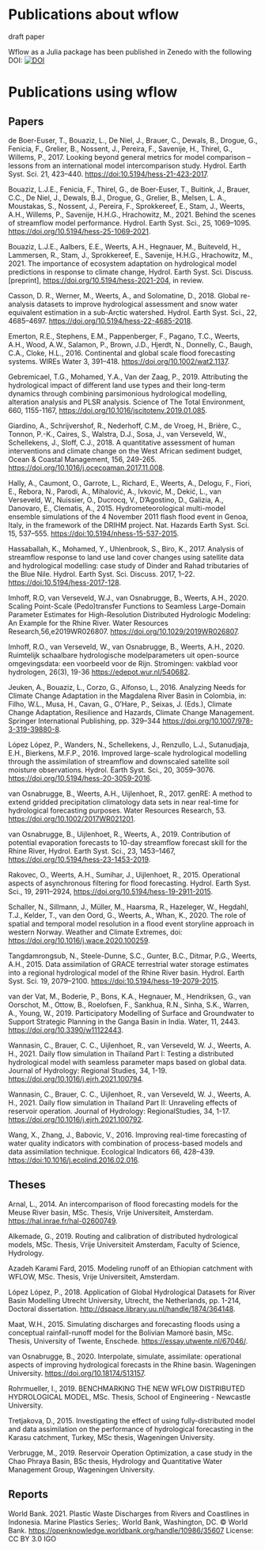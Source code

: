 # Publications about wflow

draft paper

Wflow as a Julia package has been published in Zenedo with the following DOI: [![DOI](https://zenodo.org/badge/246787232.svg)](https://zenodo.org/badge/latestdoi/246787232)

# Publications using wflow 

## Papers

de Boer-Euser, T., Bouaziz, L., De Niel, J., Brauer, C., Dewals, B., Drogue, G., Fenicia,
F., Grelier, B., Nossent, J., Pereira, F., Savenije, H., Thirel, G., Willems, P., 2017.
Looking beyond general metrics for model comparison – lessons from an international model
intercomparison study. Hydrol. Earth Syst. Sci. 21, 423–440.
<https://doi:10.5194/hess-21-423-2017>.

Bouaziz, L.J.E., Fenicia, F., Thirel, G., de Boer-Euser, T., Buitink, J., Brauer, C.C., De
Niel, J., Dewals, B.J., Drogue, G., Grelier, B., Melsen, L. A., Moustakas, S., Nossent, J.,
Pereira, F., Sprokkereef, E., Stam, J., Weerts, A.H., Willems, P., Savenije, H.H.G.,
Hrachowitz, M., 2021. Behind the scenes of streamflow model performance. Hydrol. Earth Syst.
Sci., 25, 1069–1095. <https://doi.org/10.5194/hess-25-1069-2021>.

Bouaziz, L.J.E., Aalbers, E.E., Weerts, A.H., Hegnauer, M., Buiteveld, H., Lammersen, R.,
Stam, J., Sprokkereef, E., Savenije, H.H.G., Hrachowitz, M., 2021. The importance of
ecosystem adaptation on hydrological model predictions in response to climate change,
Hydrol. Earth Syst. Sci. Discuss. [preprint], <https://doi.org/10.5194/hess-2021-204>, in
review.

Casson, D. R., Werner, M., Weerts, A., and Solomatine, D., 2018. Global re-analysis datasets
to improve hydrological assessment and snow water equivalent estimation in a sub-Arctic
watershed. Hydrol. Earth Syst. Sci., 22, 4685–4697.
<https://doi.org/10.5194/hess-22-4685-2018>.

Emerton, R.E., Stephens, E.M., Pappenberger, F., Pagano, T.C., Weerts, A.H., Wood, A.W.,
Salamon, P., Brown, J.D., Hjerdt, N., Donnelly, C., Baugh, C.A., Cloke, H.L., 2016.
Continental and global scale flood forecasting systems. WIREs Water 3, 391–418.
<https://doi.org/10.1002/wat2.1137>.

Gebremicael, T.G., Mohamed, Y.A., Van der Zaag, P., 2019. Attributing the hydrological
impact of different land use types and their long-term dynamics through combining
parsimonious hydrological modelling, alteration analysis and PLSR analysis. Science of The
Total Environment, 660, 1155-1167, <https://doi.org/10.1016/jscitotenv.2019.01.085>.

Giardino, A., Schrijvershof, R., Nederhoff, C.M., de Vroeg, H., Brière, C., Tonnon, P.-K.,
Caires, S., Walstra, D.J., Sosa, J., van Verseveld, W., Schellekens, J., Sloff, C.J., 2018.
A quantitative assessment of human interventions and climate change on the West African
sediment budget, Ocean & Coastal Management, 156, 249-265.
<https://doi.org/10.1016/j.ocecoaman.2017.11.008>.

Hally, A., Caumont, O., Garrote, L., Richard, E., Weerts, A., Delogu, F., Fiori, E., Rebora,
N., Parodi, A., Mihalović, A., Ivković, M., Dekić, L., van Verseveld, W., Nuissier, O.,
Ducrocq, V., D’Agostino, D., Galizia, A., Danovaro, E., Clematis, A., 2015.
Hydrometeorological multi-model ensemble simulations of the 4 November 2011 flash flood
event in Genoa, Italy, in the framework of the DRIHM project. Nat. Hazards Earth Syst. Sci.
15, 537–555. <https://doi:10.5194/nhess-15-537-2015>.

Hassaballah, K., Mohamed, Y., Uhlenbrook, S., Biro, K., 2017. Analysis of streamflow
response to land use land cover changes using satellite data and hydrological modelling:
case study of Dinder and Rahad tributaries of the Blue Nile. Hydrol. Earth Syst. Sci.
Discuss. 2017, 1–22. <https://doi:10.5194/hess-2017-128>.

Imhoff, R.O, van Verseveld, W.J., van Osnabrugge, B., Weerts, A.H., 2020. Scaling
Point-Scale (Pedo)transfer Functions to Seamless Large-Domain Parameter Estimates for
High-Resolution Distributed Hydrologic Modeling: An Example for the Rhine River. Water
Resources Research,56,e2019WR026807. <https://doi.org/10.1029/2019WR026807>.

Imhoff, R.O., van Verseveld, W., van Osnabrugge, B., Weerts, A.H., 2020. Ruimtelijk
schaalbare hydrologische modelparameters uit open-source omgevingsdata: een voorbeeld voor
de Rijn. Stromingen: vakblad voor hydrologen, 26(3), 19-36 <https://edepot.wur.nl/540682>.

Jeuken, A., Bouaziz, L., Corzo, G., Alfonso, L., 2016. Analyzing Needs for Climate Change
Adaptation in the Magdalena River Basin in Colombia, in: Filho, W.L., Musa, H., Cavan, G.,
O’Hare, P., Seixas, J. (Eds.), Climate Change Adaptation, Resilience and Hazards, Climate
Change Management. Springer International Publishing, pp. 329–344
<https://doi.org/10.1007/978-3-319-39880-8>.

López López, P., Wanders, N., Schellekens, J., Renzullo, L.J., Sutanudjaja, E.H., Bierkens,
M.F.P., 2016. Improved large-scale hydrological modelling through the assimilation of
streamflow and downscaled satellite soil moisture observations. Hydrol. Earth Syst. Sci.,
20, 3059–3076. <https://doi.org/10.5194/hess-20-3059-2016>. 

van Osnabrugge, B., Weerts, A.H., Uijlenhoet, R., 2017. genRE: A method to extend gridded
precipitation climatology data sets in near real-time for hydrological forecasting purposes.
Water Resources Research, 53. <https://doi.org/10.1002/2017WR021201>.

van Osnabrugge, B., Uijlenhoet, R., Weerts, A., 2019. Contribution of potential evaporation
forecasts to 10-day streamflow forecast skill for the Rhine River, Hydrol. Earth Syst. Sci.,
23, 1453–1467, https://doi.org/10.5194/hess-23-1453-2019.

Rakovec, O., Weerts, A.H., Sumihar, J., Uijlenhoet, R., 2015. Operational aspects of
asynchronous filtering for flood forecasting. Hydrol. Earth Syst. Sci., 19, 2911–2924,
<https://doi.org/10.5194/hess-19-2911-2015>.

Schaller, N., Sillmann, J., Müller, M., Haarsma, R., Hazeleger, W., Hegdahl, T.J., Kelder,
T., van den Oord, G., Weerts, A., Whan, K., 2020. The role of spatial and temporal model
resolution in a flood event storyline approach in western Norway. Weather and Climate
Extremes, doi: <https://doi.org/10.1016/j.wace.2020.100259>.

Tangdamrongsub, N., Steele-Dunne, S.C., Gunter, B.C., Ditmar, P.G., Weerts, A.H., 2015. Data
assimilation of GRACE terrestrial water storage estimates into a regional hydrological model
of the Rhine River basin. Hydrol. Earth Syst. Sci. 19, 2079–2100.
<https://doi:10.5194/hess-19-2079-2015>.

van der Vat, M., Boderie, P., Bons, K.A., Hegnauer, M., Hendriksen, G., van Oorschot, M.,
Ottow, B., Roelofsen, F., Sankhua, R.N., Sinha, S.K., Warren, A., Young, W., 2019.
Participatory Modelling of Surface and Groundwater to Support Strategic Planning in the
Ganga Basin in India. Water, 11, 2443. <https://doi.org/10.3390/w11122443>. 

Wannasin, C., Brauer, C. C., Uijlenhoet, R., van Verseveld, W. J., Weerts, A. H., 2021.
Daily flow simulation in Thailand Part I: Testing a distributed hydrological model with
seamless parameter maps based on global data. Journal of Hydrology: Regional Studies, 34,
1-19. <https://doi.org/10.1016/j.ejrh.2021.100794>.

Wannasin, C., Brauer, C. C., Uijlenhoet, R., van Verseveld, W. J., Weerts, A. H., 2021.
Daily flow simulation in Thailand Part II: Unraveling effects of reservoir operation.
Journal of Hydrology: RegionalStudies, 34, 1-17.
<https://doi.org/10.1016/j.ejrh.2021.100792>.

Wang, X., Zhang, J., Babovic, V., 2016. Improving real-time forecasting of water quality
indicators with combination of process-based models and data assimilation technique.
Ecological Indicators 66, 428–439. <https://doi:10.1016/j.ecolind.2016.02.016>.


## Theses

Arnal, L., 2014. An intercomparison of flood forecasting models for the Meuse River basin,
MSc. Thesis, Vrije Universiteit, Amsterdam. <https://hal.inrae.fr/hal-02600749>.

Alkemade, G., 2019. Routing and calibration of distributed hydrological models, MSc. Thesis,
Vrije Universiteit Amsterdam, Faculty of Science, Hydrology.

Azadeh Karami Fard, 2015. Modeling runoff of an Ethiopian catchment with WFLOW, MSc. Thesis,
Vrije Universiteit, Amsterdam.

López López, P., 2018. Application of Global Hydrological Datasets for River Basin Modelling
Utrecht University, Utrecht, the Netherlands, pp. 1-214, Doctoral dissertation.
<http://dspace.library.uu.nl/handle/1874/364148>.

Maat, W.H., 2015. Simulating discharges and forecasting floods using a conceptual
rainfall-runoff model for the Bolivian Mamoré basin, MSc. Thesis, University of Twente,
Enschede. <https://essay.utwente.nl/67046/>.

van Osnabrugge, B., 2020. Interpolate, simulate, assimilate: operational aspects of
improving hydrological forecasts in the Rhine basin. Wageningen University.
<https://doi.org/10.18174/513157>.

Rohrmueller, I., 2019. BENCHMARKING THE NEW WFLOW DISTRIBUTED HYDROLOGICAL MODEL, MSc.
Thesis, School of Engineering - Newcastle University.

Tretjakova, D., 2015. Investigating the effect of using fully-distributed model and data
assimilation on the performance of hydrological forecasting in the Karasu catchment, Turkey,
MSc thesis, Wageningen University.

Verbrugge, M., 2019. Reservoir Operation Optimization, a case study in the Chao Phraya
Basin, BSc thesis, Hydrology and Quantitative Water Management Group, Wageningen University.

## Reports

World Bank. 2021. Plastic Waste Discharges from Rivers and Coastlines in Indonesia. Marine
Plastics Series;. World Bank, Washington, DC. © World Bank.
<https://openknowledge.worldbank.org/handle/10986/35607> License: CC BY 3.0 IGO
